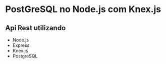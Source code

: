 # PostGreSQL no Node.js com Knex.js

## Api Rest utilizando

* Node.js
* Express
* Knex.js
* PostgreSQL
